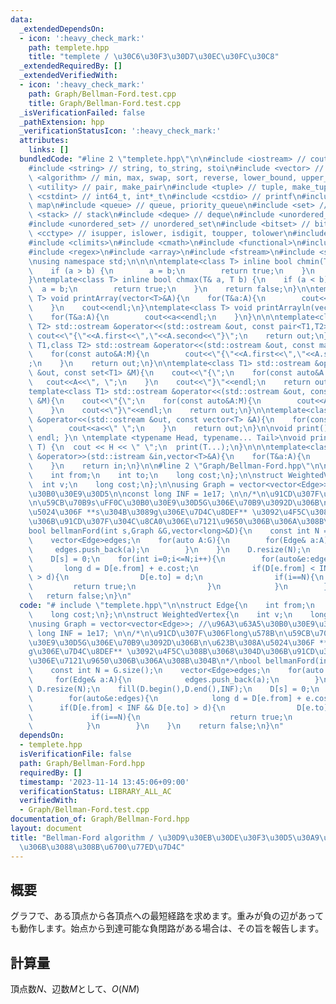 ```yaml
---
data:
  _extendedDependsOn:
  - icon: ':heavy_check_mark:'
    path: templete.hpp
    title: "templete / \u30C6\u30F3\u30D7\u30EC\u30FC\u30C8"
  _extendedRequiredBy: []
  _extendedVerifiedWith:
  - icon: ':heavy_check_mark:'
    path: Graph/Bellman-Ford.test.cpp
    title: Graph/Bellman-Ford.test.cpp
  _isVerificationFailed: false
  _pathExtension: hpp
  _verificationStatusIcon: ':heavy_check_mark:'
  attributes:
    links: []
  bundledCode: "#line 2 \"templete.hpp\"\n\n#include <iostream> // cout, endl, cin\n\
    #include <string> // string, to_string, stoi\n#include <vector> // vector\n#include\
    \ <algorithm> // min, max, swap, sort, reverse, lower_bound, upper_bound\n#include\
    \ <utility> // pair, make_pair\n#include <tuple> // tuple, make_tuple\n#include\
    \ <cstdint> // int64_t, int*_t\n#include <cstdio> // printf\n#include <map> //\
    \ map\n#include <queue> // queue, priority_queue\n#include <set> // set\n#include\
    \ <stack> // stack\n#include <deque> // deque\n#include <unordered_map> // unordered_map\n\
    #include <unordered_set> // unordered_set\n#include <bitset> // bitset\n#include\
    \ <cctype> // isupper, islower, isdigit, toupper, tolower\n#include <iomanip>\n\
    #include <climits>\n#include <cmath>\n#include <functional>\n#include <numeric>\n\
    #include <regex>\n#include <array>\n#include <fstream>\n#include <sstream>\n\n\
    \nusing namespace std;\n\n\n\ntemplate<class T> inline bool chmin(T& a, T b) {\n\
    \    if (a > b) {\n        a = b;\n        return true;\n    }\n    return false;\n\
    }\ntemplate<class T> inline bool chmax(T& a, T b) {\n    if (a < b) {\n      \
    \  a = b;\n        return true;\n    }\n    return false;\n}\n\ntemplate<class\
    \ T> void printArray(vector<T>&A){\n    for(T&a:A){\n        cout<<a<<\" \";\n\
    \    }\n    cout<<endl;\n}\ntemplate<class T> void printArrayln(vector<T>&A){\n\
    \    for(T&a:A){\n        cout<<a<<endl;\n    }\n}\n\n\ntemplate<class T1,class\
    \ T2> std::ostream &operator<<(std::ostream &out, const pair<T1,T2> &A){\n   \
    \ cout<<\"{\"<<A.first<<\",\"<<A.second<<\"}\";\n    return out;\n}\n\ntemplate<class\
    \ T1,class T2> std::ostream &operator<<(std::ostream &out, const map<T1,T2> &M){\n\
    \    for(const auto&A:M){\n        cout<<\"{\"<<A.first<<\",\"<<A.second<<\"}\"\
    ;\n    }\n    return out;\n}\n\ntemplate<class T1> std::ostream &operator<<(std::ostream\
    \ &out, const set<T1> &M){\n    cout<<\"{\";\n    for(const auto&A:M){\n     \
    \   cout<<A<<\", \";\n    }\n    cout<<\"}\"<<endl;\n    return out;\n}\n\n\n\
    template<class T1> std::ostream &operator<<(std::ostream &out, const multiset<T1>\
    \ &M){\n    cout<<\"{\";\n    for(const auto&A:M){\n        cout<<A<<\", \";\n\
    \    }\n    cout<<\"}\"<<endl;\n    return out;\n}\n\ntemplate<class T> std::ostream\
    \ &operator<<(std::ostream &out, const vector<T> &A){\n    for(const T &a:A){\n\
    \        cout<<a<<\" \";\n    }\n    return out;\n}\n\nvoid print() { cout <<\
    \ endl; }\n \ntemplate <typename Head, typename... Tail>\nvoid print(Head H, Tail...\
    \ T) {\n  cout << H << \" \";\n  print(T...);\n}\n\n\ntemplate<class T> std::istream\
    \ &operator>>(std::istream &in,vector<T>&A){\n    for(T&a:A){\n        std::cin>>a;\n\
    \    }\n    return in;\n}\n\n#line 2 \"Graph/Bellman-Ford.hpp\"\n\nstruct Edge{\n\
    \    int from;\n    int to;\n    long cost;\n};\n\nstruct WeightedVertex{\n  \
    \  int v;\n    long cost;\n};\n\nusing Graph = vector<vector<Edge>>; //\u96A3\u63A5\
    \u30B0\u30E9\u30D5\n\nconst long INF = 1e17; \n\n/*\n\u91CD\u307F\u306Flong\u578B\
    \n\u59CB\u70B9s\uFF0C\u30B0\u30E9\u30D5G\u306E\u70B9\u3092D\u306B\n\u623B\u308A\
    \u5024\u306F **s\u304B\u3089g\u306E\u7D4C\u8DEF** \u3092\u4F5C\u308B\u3068\u304D\
    \u306B\u91CD\u307F\u304C\u8CA0\u306E\u7121\u9650\u306B\u306A\u308B\u304B\n*/\n\
    bool bellmanFord(int s,Graph &G,vector<long>&D){\n    const int N = G.size();\n\
    \    vector<Edge>edges;\n    for(auto A:G){\n        for(Edge& a:A){\n       \
    \     edges.push_back(a);\n        }\n    }\n    D.resize(N);\n    fill(D.begin(),D.end(),INF);\n\
    \    D[s] = 0;\n    for(int i=0;i<=N;i++){\n        for(auto&e:edges){\n     \
    \       long d = D[e.from] + e.cost;\n            if(D[e.from] < INF && D[e.to]\
    \ > d){\n                D[e.to] = d;\n                if(i==N){\n           \
    \         return true;\n                }\n            }\n        }\n    }\n \
    \   return false;\n}\n"
  code: "# include \"templete.hpp\"\n\nstruct Edge{\n    int from;\n    int to;\n\
    \    long cost;\n};\n\nstruct WeightedVertex{\n    int v;\n    long cost;\n};\n\
    \nusing Graph = vector<vector<Edge>>; //\u96A3\u63A5\u30B0\u30E9\u30D5\n\nconst\
    \ long INF = 1e17; \n\n/*\n\u91CD\u307F\u306Flong\u578B\n\u59CB\u70B9s\uFF0C\u30B0\
    \u30E9\u30D5G\u306E\u70B9\u3092D\u306B\n\u623B\u308A\u5024\u306F **s\u304B\u3089\
    g\u306E\u7D4C\u8DEF** \u3092\u4F5C\u308B\u3068\u304D\u306B\u91CD\u307F\u304C\u8CA0\
    \u306E\u7121\u9650\u306B\u306A\u308B\u304B\n*/\nbool bellmanFord(int s,Graph &G,vector<long>&D){\n\
    \    const int N = G.size();\n    vector<Edge>edges;\n    for(auto A:G){\n   \
    \     for(Edge& a:A){\n            edges.push_back(a);\n        }\n    }\n   \
    \ D.resize(N);\n    fill(D.begin(),D.end(),INF);\n    D[s] = 0;\n    for(int i=0;i<=N;i++){\n\
    \        for(auto&e:edges){\n            long d = D[e.from] + e.cost;\n      \
    \      if(D[e.from] < INF && D[e.to] > d){\n                D[e.to] = d;\n   \
    \             if(i==N){\n                    return true;\n                }\n\
    \            }\n        }\n    }\n    return false;\n}\n"
  dependsOn:
  - templete.hpp
  isVerificationFile: false
  path: Graph/Bellman-Ford.hpp
  requiredBy: []
  timestamp: '2023-11-14 13:45:06+09:00'
  verificationStatus: LIBRARY_ALL_AC
  verifiedWith:
  - Graph/Bellman-Ford.test.cpp
documentation_of: Graph/Bellman-Ford.hpp
layout: document
title: "Bellman-Ford algorithm / \u30D9\u30EB\u30DE\u30F3\u30D5\u30A9\u30FC\u30C9\u6CD5\
  \u306B\u3088\u308B\u6700\u77ED\u7D4C"
---
```


## 概要
グラフで、ある頂点から各頂点への最短経路を求めます。重みが負の辺があっても動作します。始点から到達可能な負閉路がある場合は、その旨を報告します。

## 計算量
頂点数$N$、辺数$M$として、$O(NM)$
